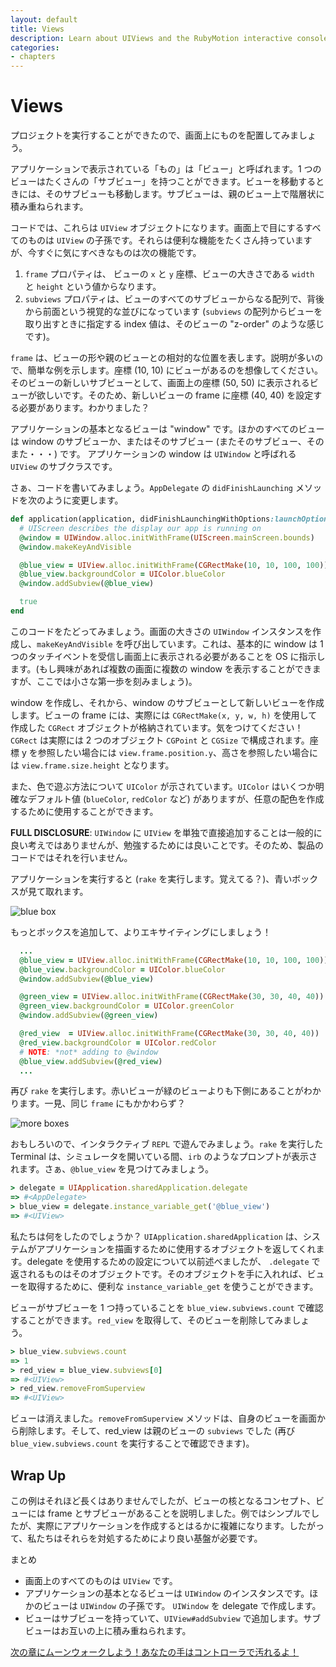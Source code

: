 ```yaml
---
layout: default
title: Views
description: Learn about UIViews and the RubyMotion interactive console
categories:
- chapters
---
```


# Views

プロジェクトを実行することができたので、画面上にものを配置してみましょう。

アプリケーションで表示されている「もの」は「ビュー」と呼ばれます。1 つのビューはたくさんの「サブビュー」を持つことができます。ビューを移動するときには、そのサブビューも移動します。サブビューは、親のビュー上で階層状に積み重ねられます。

コードでは、これらは `UIView` オブジェクトになります。画面上で目にするすべてのものは `UIView` の子孫です。それらは便利な機能をたくさん持っていますが、今すぐに気にすべきなものは次の機能です。

1. `frame` プロパティは、 ビューの `x` と `y` 座標、ビューの大きさである `width` と `height` という値からなります。
2. `subviews` プロパティは、ビューのすべてのサブビューからなる配列で、背後から前面という視覚的な並びになっています (`subviews` の配列からビューを取り出すときに指定する index 値は、そのビューの "z-order" のような感じです)。

`frame` は、ビューの形や親のビューとの相対的な位置を表します。説明が多いので、簡単な例を示します。座標 (10, 10) にビューがあるのを想像してください。そのビューの新しいサブビューとして、画面上の座標 (50, 50) に表示されるビューが欲しいです。そのため、新しいビューの frame に座標 (40, 40) を設定する必要があります。わかりました？

アプリケーションの基本となるビューは "window" です。ほかのすべてのビューは window のサブビューか、またはそのサブビュー (またそのサブビュー、そのまた・・・) です。 アプリケーションの window は `UIWindow` と呼ばれる `UIView` のサブクラスです。

さぁ、コードを書いてみましょう。`AppDelegate` の `didFinishLaunching` メソッドを次のように変更します。

```ruby
def application(application, didFinishLaunchingWithOptions:launchOptions)
  # UIScreen describes the display our app is running on
  @window = UIWindow.alloc.initWithFrame(UIScreen.mainScreen.bounds)
  @window.makeKeyAndVisible

  @blue_view = UIView.alloc.initWithFrame(CGRectMake(10, 10, 100, 100))
  @blue_view.backgroundColor = UIColor.blueColor
  @window.addSubview(@blue_view)

  true
end
```

このコードをたどってみましょう。画面の大きさの `UIWindow` インスタンスを作成し、`makeKeyAndVisible` を呼び出しています。これは、基本的に window は 1 つのタッチイベントを受信し画面上に表示される必要があることを OS に指示します。(もし興味があれば複数の画面に複数の window を表示することができますが、ここでは小さな第一歩を刻みましょう)。

window を作成し、それから、window のサブビューとして新しいビューを作成します。ビューの frame には、実際には `CGRectMake(x, y, w, h)` を使用して作成した `CGRect` オブジェクトが格納されています。気をつけてください！`CGRect` は実際には 2 つのオブジェクト `CGPoint` と `CGSize` で構成されます。座標 y を参照したい場合には `view.frame.position.y`、高さを参照したい場合には `view.frame.size.height` となります。

また、色で遊ぶ方法について `UIColor` が示されています。`UIColor` はいくつか明確なデフォルト値 (`blueColor`, `redColor` など) がありますが、任意の配色を作成するために使用することができます。

**FULL DISCLOSURE**: `UIWindow` に `UIView` を単独で直接追加することは一般的に良い考えではありませんが、勉強するためには良いことです。そのため、製品のコードではそれを行いません。

アプリケーションを実行すると (`rake` を実行します。覚えてる？)、青いボックスが見て取れます。

![blue box](images/1.png)

もっとボックスを追加して、よりエキサイティングにしましょう！

```ruby
  ...
  @blue_view = UIView.alloc.initWithFrame(CGRectMake(10, 10, 100, 100))
  @blue_view.backgroundColor = UIColor.blueColor
  @window.addSubview(@blue_view)

  @green_view = UIView.alloc.initWithFrame(CGRectMake(30, 30, 40, 40))
  @green_view.backgroundColor = UIColor.greenColor
  @window.addSubview(@green_view)

  @red_view  = UIView.alloc.initWithFrame(CGRectMake(30, 30, 40, 40))
  @red_view.backgroundColor = UIColor.redColor
  # NOTE: *not* adding to @window
  @blue_view.addSubview(@red_view)
  ...
```

再び `rake` を実行します。赤いビューが緑のビューよりも下側にあることがわかります。一見、同じ `frame` にもかかわらず？

![more boxes](images/2.png)

おもしろいので、インタラクティブ `REPL` で遊んでみましょう。`rake` を実行した Terminal は、シミュレータを開いている間、`irb` のようなプロンプトが表示されます。さぁ、`@blue_view` を見つけてみましょう。

```ruby
> delegate = UIApplication.sharedApplication.delegate
=> #<AppDelegate>
> blue_view = delegate.instance_variable_get('@blue_view')
=> #<UIView>
```

私たちは何をしたのでしょうか？ `UIApplication.sharedApplication` は、システムがアプリケーションを描画するために使用するオブジェクトを返してくれます。delegate を使用するための設定について以前述べましたが、 `.delegate` で返されるものはそのオブジェクトです。そのオブジェクトを手に入れれば、ビューを取得するために、便利な `instance_variable_get` を使うことができます。

ビューがサブビューを 1 つ持っていることを `blue_view.subviews.count` で確認することができます。`red_view` を取得して、そのビューを削除してみましょう。

```ruby
> blue_view.subviews.count
=> 1
> red_view = blue_view.subviews[0]
=> #<UIView>
> red_view.removeFromSuperview
=> #<UIView>
```

ビューは消えました。`removeFromSuperview` メソッドは、自身のビューを画面から削除します。そして、red_view は親のビューの `subviews` でした (再び `blue_view.subviews.count` を実行することで確認できます)。

## Wrap Up

この例はそれほど長くはありませんでしたが、ビューの核となるコンセプト、ビューには frame とサブビューがあることを説明しました。例ではシンプルでしたが、実際にアプリケーションを作成するとはるかに複雑になります。したがって、私たちはそれらを対処するためにより良い基盤が必要です。

まとめ

- 画面上のすべてのものは `UIView` です。
- アプリケーションの基本となるビューは `UIWindow` のインスタンスです。ほかのビューは `UIWindow` の子孫です。 `UIWindow` を delegate で作成します。
- ビューはサブビューを持っていて、`UIView#addSubview` で追加します。サブビューはお互いの上に積み重ねられます。

[次の章にムーンウォークしよう！あなたの手はコントローラで汚れるよ！](/3-controllers)
